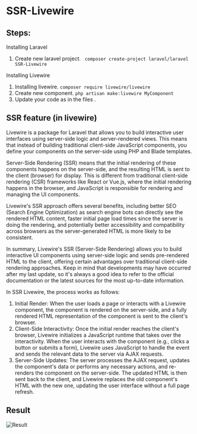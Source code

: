 # SSR-Livewire
## Steps:
Installing Laravel 
1. Create new laravel project. ``` composer create-project laravel/laravel SSR-Livewire```
   
Installing Livewire
1. Installing livewire. ``` composer require livewire/livewire ```
2. Create new component. ``` php artisan make:livewire MyComponent ```
3. Update your code as in the files .

## SSR feature (in livewire) 

Livewire is a package for Laravel that allows you to build interactive user interfaces using server-side logic and server-rendered views. This means that instead of building traditional client-side JavaScript components, you define your components on the server-side using PHP and Blade templates.

Server-Side Rendering (SSR) means that the initial rendering of these components happens on the server-side, and the resulting HTML is sent to the client (browser) for display. This is different from traditional client-side rendering (CSR) frameworks like React or Vue.js, where the initial rendering happens in the browser, and JavaScript is responsible for rendering and managing the UI components.

Livewire's SSR approach offers several benefits, including better SEO (Search Engine Optimization) as search engine bots can directly see the rendered HTML content, faster initial page load times since the server is doing the rendering, and potentially better accessibility and compatibility across browsers as the server-generated HTML is more likely to be consistent.

In summary, Livewire's SSR (Server-Side Rendering) allows you to build interactive UI components using server-side logic and sends pre-rendered HTML to the client, offering certain advantages over traditional client-side rendering approaches. Keep in mind that developments may have occurred after my last update, so it's always a good idea to refer to the official documentation or the latest sources for the most up-to-date information.

In SSR Livewire, the process works as follows:

1. Initial Render: When the user loads a page or interacts with a Livewire component, the component is rendered on the server-side, and a fully rendered HTML representation of the component is sent to the client's browser.
2. Client-Side Interactivity: Once the initial render reaches the client's browser, Livewire initializes a JavaScript runtime that takes over the interactivity. When the user interacts with the component (e.g., clicks a button or submits a form), Livewire uses JavaScript to handle the event and sends the relevant data to the server via AJAX requests.
3. Server-Side Updates: The server processes the AJAX request, updates the component's data or performs any necessary actions, and re-renders the component on the server-side. The updated HTML is then sent back to the client, and Livewire replaces the old component's HTML with the new one, updating the user interface without a full page refresh.

## Result
![Result](https://github.com/RanaFoura/SSR-Livewire/assets/115618347/437de576-8621-484f-b957-2c1fefdb68d7)

